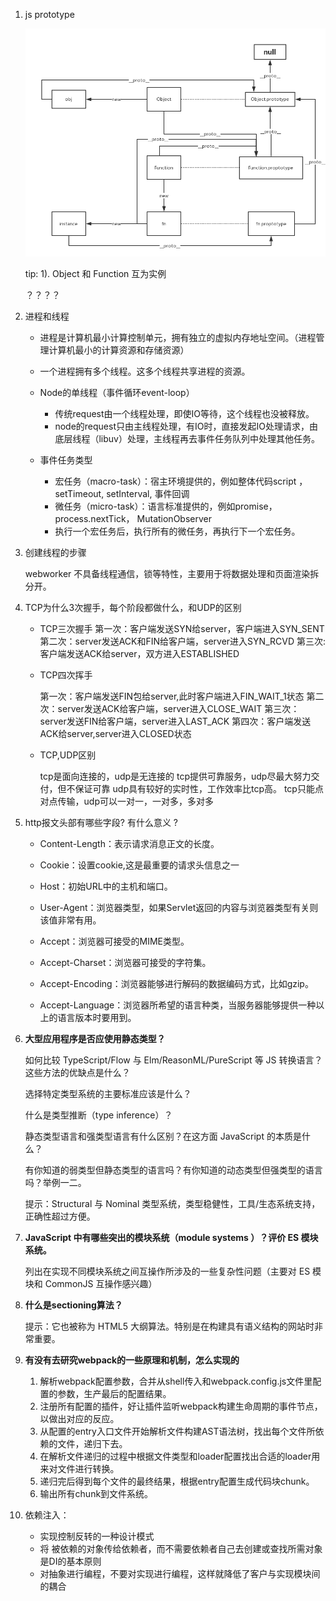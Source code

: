 1. js prototype

   <img src="./resource/proto.jpg">

   tip:  1). Object 和 Function 互为实例

    ？？？？

   

2. 进程和线程

   - 进程是计算机最小计算控制单元，拥有独立的虚拟内存地址空间。（进程管理计算机最小的计算资源和存储资源）
   - 一个进程拥有多个线程。这多个线程共享进程的资源。

   

   - Node的单线程（事件循环event-loop）
     - 传统request由一个线程处理，即使IO等待，这个线程也没被释放。
     - node的request只由主线程处理，有IO时，直接发起IO处理请求，由底层线程（libuv）处理，主线程再去事件任务队列中处理其他任务。
     
   - 事件任务类型
     - 宏任务（macro-task）：宿主环境提供的，例如整体代码script ，setTimeout, setInterval, 事件回调
     - 微任务（micro-task）：语言标准提供的，例如promise，process.nextTick， MutationObserver 
     - 执行一个宏任务后，执行所有的微任务，再执行下一个宏任务。

   

3. 创建线程的步骤 

   webworker 不具备线程通信，锁等特性，主要用于将数据处理和页面渲染拆分开。
   

4. TCP为什么3次握手，每个阶段都做什么，和UDP的区别

   + TCP三次握手
     第一次：客户端发送SYN给server，客户端进入SYN_SENT
     第二次：server发送ACK和FIN给客户端，server进入SYN_RCVD
     第三次:客户端发送ACK给server，双方进入ESTABLISHED

   + TCP四次挥手

        第一次：客户端发送FIN包给server,此时客户端进入FIN_WAIT_1状态
        第二次：server发送ACK给客户端，server进入CLOSE_WAIT
        第三次：server发送FIN给客户端，server进入LAST_ACK
        第四次：客户端发送ACK给server,server进入CLOSED状态

   + TCP,UDP区别

        tcp是面向连接的，udp是无连接的
        tcp提供可靠服务，udp尽最大努力交付，但不保证可靠
        udp具有较好的实时性，工作效率比tcp高。
        tcp只能点对点传输，udp可以一对一，一对多，多对多
        

5. http报文头部有哪些字段? 有什么意义 ?

   + Content-Length：表示请求消息正文的长度。 

   + Cookie：设置cookie,这是最重要的请求头信息之一 

   + Host：初始URL中的主机和端口。 

   + User-Agent：浏览器类型，如果Servlet返回的内容与浏览器类型有关则该值非常有用。 

   + Accept：浏览器可接受的MIME类型。

   + Accept-Charset：浏览器可接受的字符集。

   + Accept-Encoding：浏览器能够进行解码的数据编码方式，比如gzip。

   + Accept-Language：浏览器所希望的语言种类，当服务器能够提供一种以上的语言版本时要用到。 

      

6. **大型应用程序是否应使用静态类型？**

   如何比较 TypeScript/Flow 与 Elm/ReasonML/PureScript 等 JS 转换语言？这些方法的优缺点是什么？

   选择特定类型系统的主要标准应该是什么？

   什么是类型推断（type inference）？

   静态类型语言和强类型语言有什么区别？在这方面 JavaScript 的本质是什么？

   有你知道的弱类型但静态类型的语言吗？有你知道的动态类型但强类型的语言吗？举例一二。

   提示：Structural 与 Nominal 类型系统，类型稳健性，工具/生态系统支持，正确性超过方便。

   

7. **JavaScript 中有哪些突出的模块系统（module systems ）？评价 ES 模块系统。**

   列出在实现不同模块系统之间互操作所涉及的一些复杂性问题（主要对 ES 模块和 CommonJS 互操作感兴趣）

8. **什么是sectioning算法？**

   提示：它也被称为 HTML5 大纲算法。特别是在构建具有语义结构的网站时非常重要。

9. **有没有去研究webpack的一些原理和机制，怎么实现的**

   1. 解析webpack配置参数，合并从shell传入和webpack.config.js文件里配置的参数，生产最后的配置结果。
   2. 注册所有配置的插件，好让插件监听webpack构建生命周期的事件节点，以做出对应的反应。
   3. 从配置的entry入口文件开始解析文件构建AST语法树，找出每个文件所依赖的文件，递归下去。
   4. 在解析文件递归的过程中根据文件类型和loader配置找出合适的loader用来对文件进行转换。
   5. 递归完后得到每个文件的最终结果，根据entry配置生成代码块chunk。
   6. 输出所有chunk到文件系统。

10. 依赖注入：

    + 实现控制反转的一种设计模式
    + 将 被依赖的对象传给依赖者，而不需要依赖者自己去创建或查找所需对象是DI的基本原则 
    + 对抽象进行编程，不要对实现进行编程，这样就降低了客户与实现模块间的耦合 
